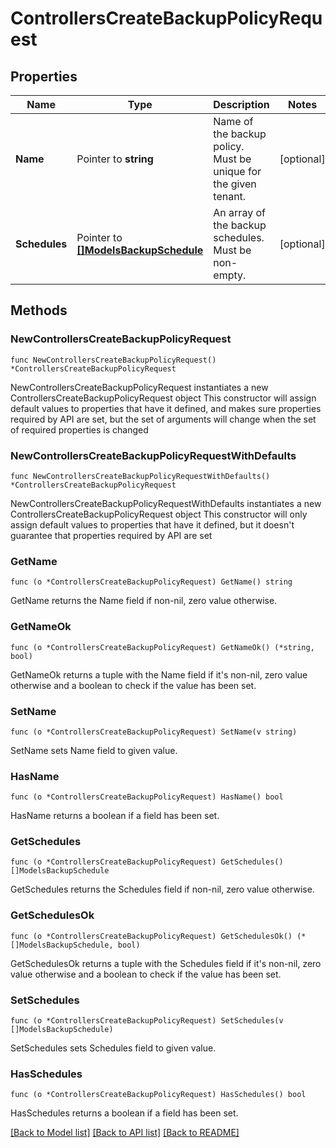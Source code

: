 # ControllersCreateBackupPolicyRequest

## Properties

Name | Type | Description | Notes
------------ | ------------- | ------------- | -------------
**Name** | Pointer to **string** | Name of the backup policy. Must be unique for the given tenant. | [optional] 
**Schedules** | Pointer to [**[]ModelsBackupSchedule**](ModelsBackupSchedule.md) | An array of the backup schedules. Must be non-empty. | [optional] 

## Methods

### NewControllersCreateBackupPolicyRequest

`func NewControllersCreateBackupPolicyRequest() *ControllersCreateBackupPolicyRequest`

NewControllersCreateBackupPolicyRequest instantiates a new ControllersCreateBackupPolicyRequest object
This constructor will assign default values to properties that have it defined,
and makes sure properties required by API are set, but the set of arguments
will change when the set of required properties is changed

### NewControllersCreateBackupPolicyRequestWithDefaults

`func NewControllersCreateBackupPolicyRequestWithDefaults() *ControllersCreateBackupPolicyRequest`

NewControllersCreateBackupPolicyRequestWithDefaults instantiates a new ControllersCreateBackupPolicyRequest object
This constructor will only assign default values to properties that have it defined,
but it doesn't guarantee that properties required by API are set

### GetName

`func (o *ControllersCreateBackupPolicyRequest) GetName() string`

GetName returns the Name field if non-nil, zero value otherwise.

### GetNameOk

`func (o *ControllersCreateBackupPolicyRequest) GetNameOk() (*string, bool)`

GetNameOk returns a tuple with the Name field if it's non-nil, zero value otherwise
and a boolean to check if the value has been set.

### SetName

`func (o *ControllersCreateBackupPolicyRequest) SetName(v string)`

SetName sets Name field to given value.

### HasName

`func (o *ControllersCreateBackupPolicyRequest) HasName() bool`

HasName returns a boolean if a field has been set.

### GetSchedules

`func (o *ControllersCreateBackupPolicyRequest) GetSchedules() []ModelsBackupSchedule`

GetSchedules returns the Schedules field if non-nil, zero value otherwise.

### GetSchedulesOk

`func (o *ControllersCreateBackupPolicyRequest) GetSchedulesOk() (*[]ModelsBackupSchedule, bool)`

GetSchedulesOk returns a tuple with the Schedules field if it's non-nil, zero value otherwise
and a boolean to check if the value has been set.

### SetSchedules

`func (o *ControllersCreateBackupPolicyRequest) SetSchedules(v []ModelsBackupSchedule)`

SetSchedules sets Schedules field to given value.

### HasSchedules

`func (o *ControllersCreateBackupPolicyRequest) HasSchedules() bool`

HasSchedules returns a boolean if a field has been set.


[[Back to Model list]](../README.md#documentation-for-models) [[Back to API list]](../README.md#documentation-for-api-endpoints) [[Back to README]](../README.md)


